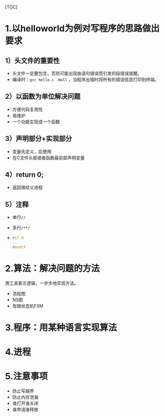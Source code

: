 [TOC]

# 1.以helloworld为例对写程序的思路做出要求

## 1）头文件的重要性

- 头文件一定要包含，否则可能出现由语句错误而引发的段错误提醒。
- 编译时：`gcc hello.c -Wall` ，当程序出错时将所有的错误信息打印到终端。

## 2）以函数为单位解决问题

- 方便代码复用性
- 易维护
- 一个功能实现成一个函数

## 3）声明部分+实现部分

- 变量先定义，后使用
- 在C文件头部或者函数最前部声明变量

## 4）return 0;

- 返回值给父进程

## 5）注释

- 单行`//`
- 多行`/**/`

- ```c
  #if 0
  ...
  #endif
  ```

# 2.算法：解决问题的方法

用工具表示逻辑，一步步地实现方法。

- 流程图
- NS图
- 有限状态机FSM

# 3.程序：用某种语言实现算法

# 4.进程

# 5.注意事项

- 防止写越界
- 防止内存泄漏
- 谁打开谁关闭
- 谁申请谁释放





